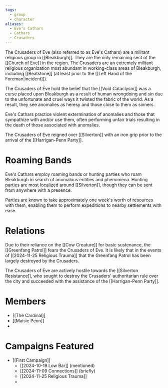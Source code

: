 ```yaml
---
tags:
  - group
  - character
aliases:
  - Eve's Cathars
  - Cathars
  - Crusaders
---
```

The Crusaders of Eve (also referred to as Eve's Cathars) are a militant religious group in [[Bleakburgh]]. They are the only remaining sect of the [[Church of Eve]] in the region. The Crusaders are an extremely militant religious organization most abundant in working-class areas of Bleakburgh, including [[Beatstone]] (at least prior to the [[Left Hand of the Foreman|incident]]).

The Crusaders of Eve hold the belief that the [[Void Cataclysm]] was a curse placed upon Bleakburgh as a result of human wrongdoing and sin due to the unfortunate and cruel ways it twisted the fabric of the world. As a result, they see anomalies as heresy and those close to them as sinners.

Eve's Cathars practice violent extermination of anomalies and those that sympathize with and/or use them, often performing unfair trials resulting in the death of those associated with anomalies.

The Crusaders of Eve reigned over [[Silverton]] with an iron grip prior to the arrival of the [[Harrigan-Penn Party]].

# Roaming Bands

Eve's Cathars employ roaming bands or hunting parties who roam Bleakburgh in search of anomalous entities and phenomena. Hunting parties are most localized around [[Silverton]], though they can be sent from anywhere with a presence.

Parties are known to take approximately one week's worth of resources with them, enabling them to perform expeditions to nearby settlements with ease.

# Relations

Due to their reliance on the [[Cow Creature]] for basic sustenance, the [[Greenfang Patrol]] fears the Crusaders of Eve. It is likely that in the events of [[2024-11-25 Religious Trauma]] that the Greenfang Patrol has been largely destroyed by the Crusaders.

The Crusaders of Eve are actively hostile towards the [[Silverton Resistance]], who sought to destroy the Crusaders' authoritarian rule over the city and succeeded with the assistance of the [[Harrigan-Penn Party]].

# Members

- [[The Cardinal]]
- [[Maisie Penn]]
- 

# Campaigns Featured

- [[First Campaign]]
	- [[2024-10-19 Low Bar]] (mentioned)
	- [[2024-11-09 Connections]] (briefly)
	- [[2024-11-25 Religious Trauma]]
	- 
